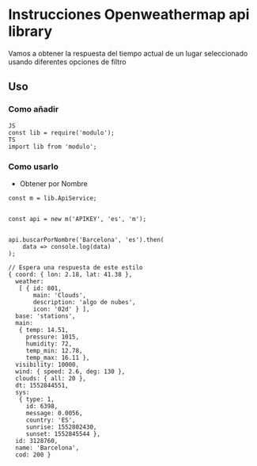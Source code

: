 # Instrucciones Openweathermap api library
Vamos a obtener la respuesta del tiempo actual de un lugar seleccionado usando diferentes opciones de filtro

## Uso

### Como añadir

```
JS
const lib = require('modulo');
TS
import lib from 'modulo';
```

### Como usarlo

* Obtener por Nombre 

```
const m = lib.ApiService;


const api = new m('APIKEY', 'es', 'm');


api.buscarPorNombre('Barcelona', 'es').then(
    data => console.log(data)
);

// Espera una respuesta de este estilo
{ coord: { lon: 2.18, lat: 41.38 },
  weather:
   [ { id: 801,
       main: 'Clouds',
       description: 'algo de nubes',
       icon: '02d' } ],
  base: 'stations',
  main:
   { temp: 14.51,
     pressure: 1015,
     humidity: 72,
     temp_min: 12.78,
     temp_max: 16.11 },
  visibility: 10000,
  wind: { speed: 2.6, deg: 130 },
  clouds: { all: 20 },
  dt: 1552844551,
  sys:
   { type: 1,
     id: 6398,
     message: 0.0056,
     country: 'ES',
     sunrise: 1552802430,
     sunset: 1552845544 },
  id: 3128760,
  name: 'Barcelona',
  cod: 200 }
```